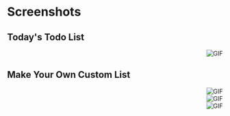 # Screenshots

## Today's Todo List

<img align="right" alt="GIF" src="https://github.com/amantyagi22/temptodo/blob/main/Today.png?raw=true"/>

<br>

## Make Your Own Custom List

<img align="right" alt="GIF" src="https://github.com/amantyagi22/temptodo/blob/main/Work.png?raw=true"/>

<br>

<img align="right" alt="GIF" src="https://github.com/amantyagi22/temptodo/blob/main/Home.png?raw=true"/>

<br>

<img align="right" alt="GIF" src="https://github.com/amantyagi22/temptodo/blob/main/College.png?raw=true"/>

<br>


